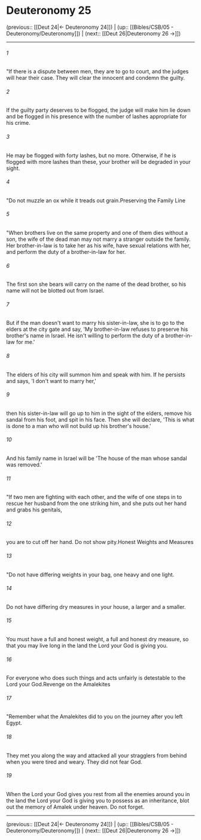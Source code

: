 # Deuteronomy 25

(previous:: [[Deut 24|← Deuteronomy 24]]) | (up:: [[Bibles/CSB/05 - Deuteronomy/Deuteronomy]]) | (next:: [[Deut 26|Deuteronomy 26 →]])

***


###### 1 
"If there is a dispute between men, they are to go to court, and the judges will hear their case. They will clear the innocent and condemn the guilty. 

###### 2 
If the guilty party deserves to be flogged, the judge will make him lie down and be flogged in his presence with the number of lashes appropriate for his crime. 

###### 3 
He may be flogged with forty lashes, but no more. Otherwise, if he is flogged with more lashes than these, your brother will be degraded in your sight. 

###### 4 
"Do not muzzle an ox while it treads out grain.Preserving the Family Line 

###### 5 
"When brothers live on the same property and one of them dies without a son, the wife of the dead man may not marry a stranger outside the family. Her brother-in-law is to take her as his wife, have sexual relations with her, and perform the duty of a brother-in-law for her. 

###### 6 
The first son she bears will carry on the name of the dead brother, so his name will not be blotted out from Israel. 

###### 7 
But if the man doesn't want to marry his sister-in-law, she is to go to the elders at the city gate and say, 'My brother-in-law refuses to preserve his brother's name in Israel. He isn't willing to perform the duty of a brother-in-law for me.' 

###### 8 
The elders of his city will summon him and speak with him. If he persists and says, 'I don't want to marry her,' 

###### 9 
then his sister-in-law will go up to him in the sight of the elders, remove his sandal from his foot, and spit in his face. Then she will declare, 'This is what is done to a man who will not build up his brother's house.' 

###### 10 
And his family name in Israel will be 'The house of the man whose sandal was removed.' 

###### 11 
"If two men are fighting with each other, and the wife of one steps in to rescue her husband from the one striking him, and she puts out her hand and grabs his genitals, 

###### 12 
you are to cut off her hand. Do not show pity.Honest Weights and Measures 

###### 13 
"Do not have differing weights in your bag, one heavy and one light. 

###### 14 
Do not have differing dry measures in your house, a larger and a smaller. 

###### 15 
You must have a full and honest weight, a full and honest dry measure, so that you may live long in the land the Lord your God is giving you. 

###### 16 
For everyone who does such things and acts unfairly is detestable to the Lord your God.Revenge on the Amalekites 

###### 17 
"Remember what the Amalekites did to you on the journey after you left Egypt. 

###### 18 
They met you along the way and attacked all your stragglers from behind when you were tired and weary. They did not fear God. 

###### 19 
When the Lord your God gives you rest from all the enemies around you in the land the Lord your God is giving you to possess as an inheritance, blot out the memory of Amalek under heaven. Do not forget.

***

(previous:: [[Deut 24|← Deuteronomy 24]]) | (up:: [[Bibles/CSB/05 - Deuteronomy/Deuteronomy]]) | (next:: [[Deut 26|Deuteronomy 26 →]])

